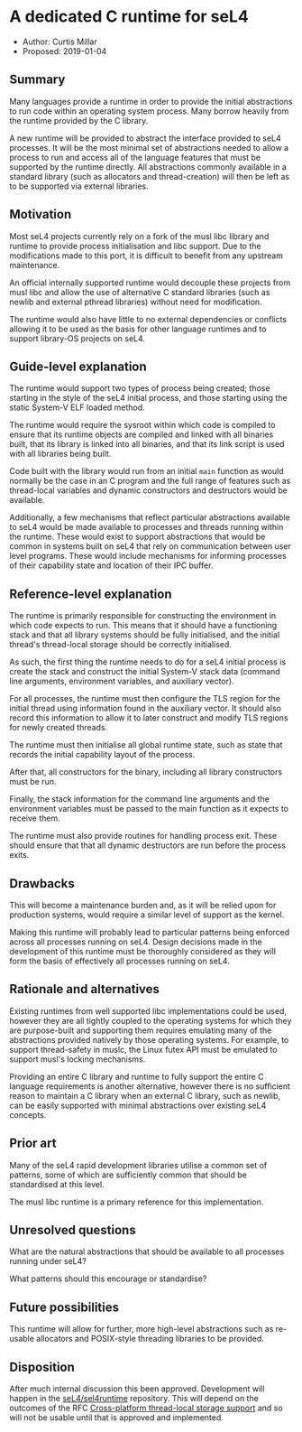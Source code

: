 <!--
  SPDX-License-Identifier: CC-BY-SA-4.0
  Copyright 2019 Data61, Curtis Millar
-->

# A dedicated C runtime for seL4

- Author: Curtis Millar
- Proposed: 2019-01-04

## Summary

Many languages provide a runtime in order to provide the initial abstractions to
run code within an operating system process. Many borrow heavily from the
runtime provided by the C library.

A new runtime will be provided to abstract the interface provided to seL4
processes. It will be the most minimal set of abstractions needed to allow a
process to run and access all of the language features that must be supported by
the runtime directly. All abstractions commonly available in a standard library
(such as allocators and thread-creation) will then be left as to be supported
via external libraries.

## Motivation

Most seL4 projects currently rely on a fork of the musl libc library and runtime
to provide process initialisation and libc support. Due to the modifications
made to this port, it is difficult to benefit from any upstream maintenance.

An official internally supported runtime would decouple these projects from musl
libc and allow the use of alternative C standard libraries (such as newlib and
external pthread libraries) without need for modification.

The runtime would also have little to no external dependencies or conflicts
allowing it to be used as the basis for other language runtimes and to support
library-OS projects on seL4.

## Guide-level explanation

The runtime would support two types of process being created; those starting in
the style of the seL4 initial process, and those starting using the static
System-V ELF loaded method.

The runtime would require the sysroot within which code is compiled to ensure
that its runtime objects are compiled and linked with all binaries built, that
its library is linked into all binaries, and that its link script is used with
all libraries being built.

Code built with the library would run from an initial `main` function as would
normally be the case in an C program and the full range of features such as
thread-local variables and dynamic constructors and destructors would be
available.

Additionally, a few mechanisms that reflect particular abstractions available to
seL4 would be made available to processes and threads running within the
runtime. These would exist to support abstractions that would be common in
systems built on seL4 that rely on communication between user level programs.
These would include mechanisms for informing processes of their capability state
and location of their IPC buffer.

## Reference-level explanation

The runtime is primarily responsible for constructing the environment in which
code expects to run. This means that it should have a functioning stack and that
all library systems should be fully initialised, and the initial thread's
thread-local storage should be correctly initialised.

As such, the first thing the runtime needs to do for a seL4 initial process is
create the stack and construct the initial System-V stack data (command line
arguments, environment variables, and auxiliary vector).

For all processes, the runtime must then configure the TLS region for the
initial thread using information found in the auxiliary vector. It should also
record this information to allow it to later construct and modify TLS regions
for newly created threads.

The runtime must then initialise all global runtime state, such as state that
records the initial capability layout of the process.

After that, all constructors for the binary, including all library constructors
must be run.

Finally, the stack information for the command line arguments and the
environment variables must be passed to the main function as it expects to
receive them.

The runtime must also provide routines for handling process exit. These should
ensure that that all dynamic destructors are run before the process exits.

## Drawbacks

This will become a maintenance burden and, as it will be relied upon for
production systems, would require a similar level of support as the kernel.

Making this runtime will probably lead to particular patterns being enforced
across all processes running on seL4. Design decisions made in the development
of this runtime must be thoroughly considered as they will form the basis of
effectively all processes running on seL4.

## Rationale and alternatives

Existing runtimes from well supported libc implementations could be used,
however they are all tightly coupled to the operating systems for which they are
purpose-built and supporting them requires emulating many of the abstractions
provided natively by those operating systems. For example, to support
thread-safety in muslc, the Linux futex API must be emulated to support musl's
locking mechanisms.

Providing an entire C library and runtime to fully support the entire C language
requirements is another alternative, however there is no sufficient reason to
maintain a C library when an external C library, such as newlib, can be easily
supported with minimal abstractions over existing seL4 concepts.

## Prior art

Many of the seL4 rapid development libraries utilise a common set of patterns,
some of which are sufficiently common that should be standardised at this level.

The musl libc runtime is a primary reference for this implementation.

## Unresolved questions

What are the natural abstractions that should be available to all processes
running under seL4?

What patterns should this encourage or standardise?

## Future possibilities

This runtime will allow for further, more high-level abstractions such as
re-usable allocators and POSIX-style threading libraries to be provided.

## Disposition

After much internal discussion this been approved. Development will happen in
the [seL4/sel4runtime] repository. This will depend on the outcomes of the RFC
[Cross-platform thread-local storage support][RFC-3] and so will not be usable
until that is approved and implemented.

[seL4/sel4runtime]: https://github.com/seL4/sel4runtime
[RFC-3]: https://github.com/seL4/rfcs/blob/main/src/implemented/0030-cross-platform-tls-support.md
